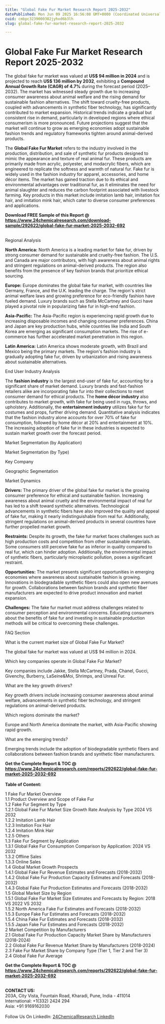 ```yaml
---
title: "Global Fake Fur Market Research Report 2025-2032"
datePublished: Mon Jun 09 2025 16:56:08 GMT+0000 (Coordinated Universal Time)
cuid: cmbpc3239000302jyhxd6b3lh
slug: global-fake-fur-market-research-report-2025-2032

---
```


# Global Fake Fur Market Research Report 2025-2032

<p>The global fake fur market was valued at <strong>US$ 94 million in 2024</strong> and is projected to reach <strong>US$ 136 million by 2032</strong>, exhibiting a <strong>Compound Annual Growth Rate (CAGR) of 4.7%</strong> during the forecast period (2025–2032). The market has witnessed steady growth due to increasing consumer awareness about animal welfare and the rising demand for sustainable fashion alternatives. The shift toward cruelty-free products, coupled with advancements in synthetic fiber technology, has significantly contributed to market expansion. Historical trends indicate a gradual but consistent rise in demand, particularly in developed regions where ethical consumerism is more pronounced. Future projections suggest that the market will continue to grow as emerging economies adopt sustainable fashion trends and regulatory frameworks tighten around animal-derived products.</p><p>
</p><p>The <strong>Global Fake Fur Market</strong> refers to the industry involved in the production, distribution, and sale of synthetic fur products designed to mimic the appearance and texture of real animal fur. These products are primarily made from acrylic, polyester, and modacrylic fibers, which are engineered to replicate the softness and warmth of natural fur. Fake fur is widely used in the fashion industry for apparel, accessories, and home décor items. The market has gained traction due to its ethical and environmental advantages over traditional fur, as it eliminates the need for animal slaughter and reduces the carbon footprint associated with livestock farming. Key products in this market include imitation lamb hair, imitation fox hair, and imitation mink hair, which cater to diverse consumer preferences and applications.</p><div><b>Download FREE Sample of this Report @ 
            <a href="https://www.24chemicalresearch.com/download-sample/292622/global-fake-fur-market-2025-2032-692">
            https://www.24chemicalresearch.com/download-sample/292622/global-fake-fur-market-2025-2032-692</a></b></div><br><p>
Regional Analysis</p><p>
</p><p><strong>North America:</strong> North America is a leading market for fake fur, driven by strong consumer demand for sustainable and cruelty-free fashion. The U.S. and Canada are major contributors, with high awareness about animal rights and stringent regulations on animal-derived products. The region also benefits from the presence of key fashion brands that prioritize ethical sourcing.</p><p>
</p><p><strong>Europe:</strong> Europe dominates the global fake fur market, with countries like Germany, France, and the U.K. leading the charge. The region's strict animal welfare laws and growing preference for eco-friendly fashion have fueled demand. Luxury brands such as Stella McCartney and Gucci have played a pivotal role in popularizing fake fur in high-end fashion.</p><p>
</p><p><strong>Asia-Pacific:</strong> The Asia-Pacific region is experiencing rapid growth due to increasing disposable incomes and changing consumer preferences. China and Japan are key production hubs, while countries like India and South Korea are emerging as significant consumption markets. The rise of e-commerce has further accelerated market penetration in this region.</p><p>
</p><p><strong>Latin America:</strong> Latin America shows moderate growth, with Brazil and Mexico being the primary markets. The region's fashion industry is gradually adopting fake fur, driven by urbanization and rising awareness about sustainable alternatives.</p><p>
End User Industry Analysis</p><p>
</p><p>The <strong>fashion industry</strong> is the largest end-user of fake fur, accounting for a significant share of market demand. Luxury brands and fast-fashion retailers alike are incorporating fake fur into their collections to meet consumer demand for ethical products. The <strong>home décor industry</strong> also contributes to market growth, with fake fur being used in rugs, throws, and upholstery. Additionally, the <strong>entertainment industry</strong> utilizes fake fur for costumes and props, further driving demand. Quantitative analysis indicates that the fashion industry alone accounts for over 70% of fake fur consumption, followed by home décor at 20% and entertainment at 10%. The increasing adoption of fake fur in these industries is expected to sustain market growth over the forecast period.</p><p>
Market Segmentation (by Application)</p><p>
</p><p>
Market Segmentation (by Type)</p><p>
</p><p>
Key Company</p><p>
</p><p>
Geographic Segmentation</p><p>
</p><p>
Market Dynamics</p><p>
</p><p><strong>Drivers:</strong> The primary driver of the global fake fur market is the growing consumer preference for ethical and sustainable fashion. Increasing awareness about animal cruelty and the environmental impact of real fur has led to a shift toward synthetic alternatives. Technological advancements in synthetic fibers have also improved the quality and appeal of fake fur, making it nearly indistinguishable from real fur. Additionally, stringent regulations on animal-derived products in several countries have further propelled market growth.</p><p>
</p><p><strong>Restraints:</strong> Despite its growth, the fake fur market faces challenges such as high production costs and competition from other sustainable materials. Some consumers still perceive fake fur as inferior in quality compared to real fur, which can hinder adoption. Additionally, the environmental impact of synthetic fibers, particularly microplastic pollution, poses a significant restraint.</p><p>
</p><p><strong>Opportunities:</strong> The market presents significant opportunities in emerging economies where awareness about sustainable fashion is growing. Innovations in biodegradable synthetic fibers could also open new avenues for growth. Collaborations between fashion brands and synthetic fiber manufacturers are expected to drive product innovation and market expansion.</p><p>
</p><p><strong>Challenges:</strong> The fake fur market must address challenges related to consumer perception and environmental concerns. Educating consumers about the benefits of fake fur and investing in sustainable production methods will be critical to overcoming these challenges.</p><p>
FAQ Section</p><p>
What is the current market size of Global Fake Fur Market?</p><p>
</p><p>The global fake fur market was valued at US$ 94 million in 2024.</p><p>
Which key companies operate in Global Fake Fur Market?</p><p>
</p><p>Key companies include Jakke, Stella McCartney, Prada, Chanel, Gucci, Givenchy, Burberry, LaSeine&amp;Moi, Shrimps, and Unreal Fur.</p><p>
What are the key growth drivers?</p><p>
</p><p>Key growth drivers include increasing consumer awareness about animal welfare, advancements in synthetic fiber technology, and stringent regulations on animal-derived products.</p><p>
Which regions dominate the market?</p><p>
</p><p>Europe and North America dominate the market, with Asia-Pacific showing rapid growth.</p><p>
What are the emerging trends?</p><p>
</p><p>Emerging trends include the adoption of biodegradable synthetic fibers and collaborations between fashion brands and synthetic fiber manufacturers.</p>

<div><b>Get the Complete Report & TOC @ 
            <a href="https://www.24chemicalresearch.com/reports/292622/global-fake-fur-market-2025-2032-692">
            https://www.24chemicalresearch.com/reports/292622/global-fake-fur-market-2025-2032-692</a></b></div><br>
            <b>Table of Content:</b><p>1 Fake Fur Market Overview<br />
    1.1 Product Overview and Scope of Fake Fur<br />
    1.2 Fake Fur Segment by Type<br />
        1.2.1 Global Fake Fur Market Size Growth Rate Analysis by Type 2024 VS 2032<br />
        1.2.2 Imitation Lamb Hair<br />
        1.2.3 Imitation Fox Hair<br />
        1.2.4 Imitation Mink Hair<br />
        1.2.5 Others<br />
    1.3 Fake Fur Segment by Application<br />
        1.3.1 Global Fake Fur Consumption Comparison by Application: 2024 VS 2032<br />
        1.3.2 Offline Sales<br />
        1.3.3 Online Sales<br />
    1.4 Global Market Growth Prospects<br />
        1.4.1 Global Fake Fur Revenue Estimates and Forecasts (2018-2032)<br />
        1.4.2 Global Fake Fur Production Capacity Estimates and Forecasts (2018-2032)<br />
        1.4.3 Global Fake Fur Production Estimates and Forecasts (2018-2032)<br />
    1.5 Global Market Size by Region<br />
        1.5.1 Global Fake Fur Market Size Estimates and Forecasts by Region: 2018 VS 2022 VS 2032<br />
        1.5.2 North America Fake Fur Estimates and Forecasts (2018-2032)<br />
        1.5.3 Europe Fake Fur Estimates and Forecasts (2018-2032)<br />
        1.5.4 China Fake Fur Estimates and Forecasts (2018-2032)<br />
        1.5.5 Japan Fake Fur Estimates and Forecasts (2018-2032)<br />
2 Market Competition by Manufacturers<br />
    2.1 Global Fake Fur Production Capacity Market Share by Manufacturers (2018-2024)<br />
    2.2 Global Fake Fur Revenue Market Share by Manufacturers (2018-2024)<br />
    2.3 Fake Fur Market Share by Company Type (Tier 1, Tier 2 and Tier 3)<br />
    2.4 Global Fake Fur Average </p>

<div><b>Get the Complete Report & TOC @ 
            <a href="https://www.24chemicalresearch.com/reports/292622/global-fake-fur-market-2025-2032-692">
            https://www.24chemicalresearch.com/reports/292622/global-fake-fur-market-2025-2032-692</a></b></div><br>

<b>CONTACT US:</b><br>
            203A, City Vista, Fountain Road, Kharadi, Pune, India - 411014<br>
            International: +1(332) 2424 294<br>
            Asia: +91 9169162030 <br><br>
            Follow Us On LinkedIn: <a href="https://www.linkedin.com/company/24chemicalresearch/">24ChemicalResearch LinkedIn</a>